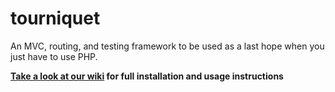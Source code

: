 tourniquet
==========

An MVC, routing, and testing framework to be used as a last hope when you just have to use PHP.

**[Take a look at our wiki](https://github.com/melari/tourniquet/wiki) for full installation and usage instructions**
